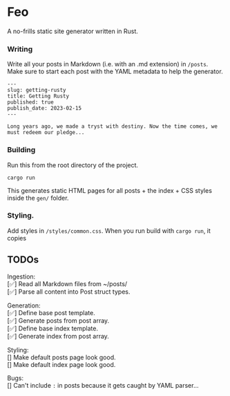 # Feo
A no-frills static site generator written in Rust.

### Writing

Write all your posts in Markdown (i.e. with an .md extension) in `/posts`.  Make sure to start each post with the YAML metadata to help the generator. 

```
---
slug: getting-rusty
title: Getting Rusty
published: true
publish_date: 2023-02-15
---

Long years ago, we made a tryst with destiny. Now the time comes, we must redeem our pledge...
```

### Building

Run this from the root directory of the project.

```
cargo run
```

This generates static HTML pages for all posts + the index + CSS styles inside the `gen/` folder.

### Styling.

Add styles in `/styles/common.css`. When you run build with `cargo run`, it copies 


## TODOs

Ingestion:  
[✅] Read all Markdown files from ~/posts/  
[✅] Parse all content into Post struct types.  

Generation:  
[✅] Define base post template.  
[✅] Generate posts from post array.  
[✅] Define base index template.  
[✅] Generate index from post array.  

Styling:  
[] Make default posts page look good.  
[] Make default index page look good.  

Bugs:  
[] Can't include `:` in posts because it gets caught by YAML parser...
